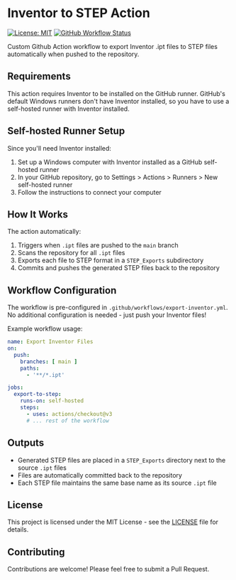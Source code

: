 # Inventor to STEP Action

[![License: MIT](https://img.shields.io/badge/License-MIT-yellow.svg)](https://opensource.org/licenses/MIT)
[![GitHub Workflow Status](https://img.shields.io/github/actions/workflow/status/YOUR_USERNAME/inventor-to-step-action/export-inventor.yml?label=Export%20Status)](https://github.com/iaminfadel/inventor-to-step-action/actions)

Custom Github Action workflow to export Inventor .ipt files to STEP files automatically when pushed to the repository.

## Requirements
This action requires Inventor to be installed on the GitHub runner.
GitHub's default Windows runners don't have Inventor installed, so you have to use a self-hosted runner with Inventor installed.

## Self-hosted Runner Setup
Since you'll need Inventor installed:
1. Set up a Windows computer with Inventor installed as a GitHub self-hosted runner
2. In your GitHub repository, go to Settings > Actions > Runners > New self-hosted runner
3. Follow the instructions to connect your computer

## How It Works

The action automatically:
1. Triggers when `.ipt` files are pushed to the `main` branch
2. Scans the repository for all `.ipt` files
3. Exports each file to STEP format in a `STEP_Exports` subdirectory
4. Commits and pushes the generated STEP files back to the repository

## Workflow Configuration

The workflow is pre-configured in `.github/workflows/export-inventor.yml`. No additional configuration is needed - just push your Inventor files!

Example workflow usage:
```yaml
name: Export Inventor Files
on:
  push:
    branches: [ main ]
    paths:
      - '**/*.ipt'

jobs:
  export-to-step:
    runs-on: self-hosted
    steps:
      - uses: actions/checkout@v3
      # ... rest of the workflow
```

## Outputs

- Generated STEP files are placed in a `STEP_Exports` directory next to the source `.ipt` files
- Files are automatically committed back to the repository
- Each STEP file maintains the same base name as its source `.ipt` file

## License

This project is licensed under the MIT License - see the [LICENSE](LICENSE) file for details.

## Contributing

Contributions are welcome! Please feel free to submit a Pull Request.